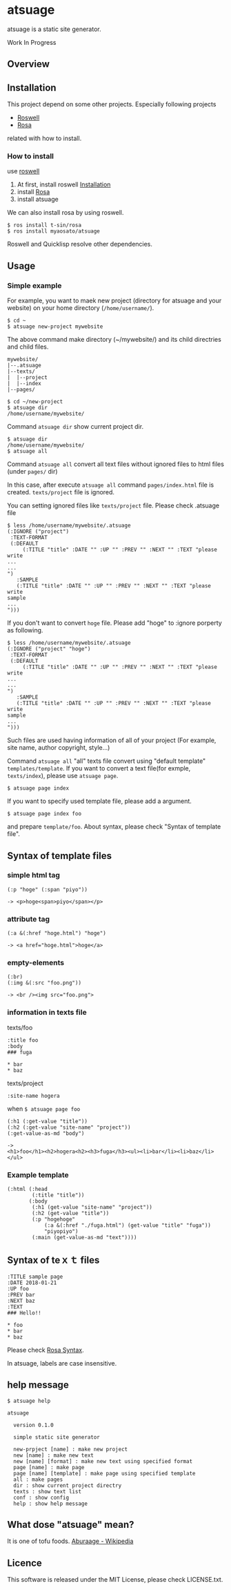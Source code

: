 # atsuage

atsuage is a static site generator.

Work In Progress

## Overview

## Installation

This project depend on some other projects. Especially following projects

* [Roswell](https://github.com/roswell/roswell)
* [Rosa](https://github.com/t-sin/rosa)

related with how to install.

### How to install

use [roswell](https://github.com/roswell/roswell)

1. At first, install roswell [Installation](https://roswell.github.io/Installation.html)
2. install [Rosa](https://github.com/t-sin/rosa)
3. install atsuage

We can also install rosa by using roswell.

```
$ ros install t-sin/rosa
$ ros install myaosato/atsuage
```

Roswell and Quicklisp resolve other dependencies.

## Usage

### Simple example

For example, you want to maek new project (directory for atsuage and your website) on your home directory (```/home/username/```).

```
$ cd ~
$ atsuage new-project mywebsite
```

The above command  make directory (~/mywebsite/) and its child directries and child files.

```
mywebsite/
|--.atsuage
|--texts/
|  |--project
|  |--index
|--pages/
```

```
$ cd ~/new-project
$ atsuage dir
/home/username/mywebsite/
```

Command ```atsuage dir``` show current project dir.

```
$ atsuage dir
/home/username/mywebsite/
$ atsuage all
```

Command ```atsuage all``` convert all text files without ignored files to html files (under ```pages/``` dir)

In this case, after execute ```atsuage all``` command ```pages/index.html``` file is created. ```texts/project``` file is ignored.

You can setting ignored files like ```texts/project``` file. Please check .atsuage file

```
$ less /home/username/mywebsite/.atsuage
(:IGNORE ("project")
 :TEXT-FORMAT
 (:DEFAULT
     (:TITLE "title" :DATE "" :UP "" :PREV "" :NEXT "" :TEXT "please write
...
...
")
   :SAMPLE
   (:TITLE "title" :DATE "" :UP "" :PREV "" :NEXT "" :TEXT "please write
sample
...
")))
```

If you don't want to convert  ```hoge``` file. Please add "hoge" to :ignore porperty as following.

```
$ less /home/username/mywebsite/.atsuage
(:IGNORE ("project" "hoge")
 :TEXT-FORMAT
 (:DEFAULT
     (:TITLE "title" :DATE "" :UP "" :PREV "" :NEXT "" :TEXT "please write
...
...
")
   :SAMPLE
   (:TITLE "title" :DATE "" :UP "" :PREV "" :NEXT "" :TEXT "please write
sample
...
")))
```

Such files are used having information of all of your project (For example, site name, author copyright, style...)

Command ```atsuage all``` "all" texts file convert using "default template" ```templates/template```. If you want to convert a text file(for exmple, ```texts/index```), please use ```atsuage page```.

```
$ atsuage page index
```

If you want to specify used template file, please add a argument.

```
$ atsuage page index foo
```

and prepare ```template/foo```. About syntax, please check "Syntax of template file".

## Syntax of template files

### simple html tag

```
(:p "hoge" (:span "piyo"))

-> <p>hoge<span>piyo</span></p>
```
### attribute tag

```
(:a &(:href "hoge.html") "hoge")

-> <a href="hoge.html">hoge</a>
```

### empty-elements

```
(:br)
(:img &(:src "foo.png"))

-> <br /><img src="foo.png">
```

### information in texts file

texts/foo
```
:title foo
:body
### fuga

* bar
* baz

```

texts/project
```
:site-name hogera
```

when ```$ atsuage page foo```


```
(:h1 (:get-value "title"))
(:h2 (:get-value "site-name" "project"))
(:get-value-as-md "body")

->
<h1>foo</h1><h2>hogera<h2><h3>fuga</h3><ul><li>bar</li><li>baz</li></ul>
```



### Example template

```
(:html (:head
        (:title "title"))
       (:body
        (:h1 (get-value "site-name" "project"))
        (:h2 (get-value "title"))
        (:p "hogehoge"
            (:a &(:href "./fuga.html") (get-value "title" "fuga"))
            "piyopiyo")
        (:main (get-value-as-md "text"))))
```

## Syntax of teｘｔ files
```
:TITLE sample page
:DATE 2018-01-21
:UP foo
:PREV bar
:NEXT baz
:TEXT
### Hello!!

* foo
* bar
* baz

```

Please check [Rosa Syntax](https://github.com/t-sin/rosa#syntax).

In atsuage, labels are case insensitive.

## help message

```
$ atsuage help

atsuage

  version 0.1.0

  simple static site generator

  new-prpject [name] : make new project
  new [name] : make new text
  new [name] [format] : make new text using specified format
  page [name] : make page
  page [name] [template] : make page using specified template
  all : make pages
  dir : show current project directry
  texts : show text list
  conf : show config
  help : show help message

```

## What dose "atsuage" mean?

It is one of tofu foods.
[Aburaage - Wikipedia](https://en.wikipedia.org/wiki/Aburaage)

## Licence

This software is released under the MIT License, please check LICENSE.txt.

